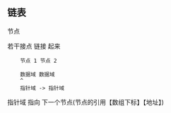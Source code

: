 ## 链表

节点

若干接点 链接 起来

```
    节点 1 节点 2

    数据域 数据域
    ^  
    指针域 -> 指针域
```
指针域 指向 下一个节点(节点的引用【数组下标】【地址】)

